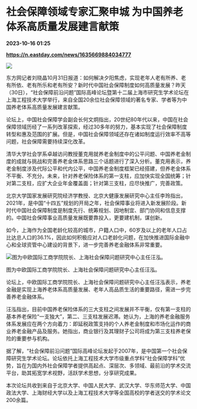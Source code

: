 # 社会保障领域专家汇聚申城 为中国养老体系高质量发展建言献策

**2023-10-16 01:25**

**https://n.eastday.com/news/1635669884034777**

![](https://mz.eastday.com/59603085.jpg?imageslim)

东方网记者刘晓晶10月31日报道：如何解决夕阳焦虑，实现老年人老有所养、老有所依、老有所乐和老有所安？新时代中国社会保障制度如何高质量发展？昨天（30日），“社会保障前沿问题”国际高峰论坛暨第十二届上海市研究生学术论坛在上海工程技术大学举行，来自全国20余位社会保障领域的著名专家、学者等为中国养老体系高质量发展建言献策。

论坛上，中国社会保障学会副会长何文炯指出，20世纪80年代以来，中国在社会保障领域历经了一系列改革探索，经过30多年的努力，基本实现了社会保障制度转型和惠及范围的扩展。但是，中国社会保障领域还存在诸如制度运行效率不高等问题，社会保障需要持续深化改革。

清华大学社会学系卓越访问教授董克用就养老金制度中的公平问题、中国养老金制度的成就与挑战和完善养老金体系思路三个话题进行了深入分析。董克用表示，养老金制度涉及代际公平和代内公平，中国养老金制度框架已经搭建，但养老金体系不平衡、不充分。未来，针对养老保险体系的第一支柱，应加快实现全国统筹；针对第二支柱，应扩大企业年金覆盖面；针对第三支柱，应尽快推广，完善政策。

北京大学国家发展研究院经济学教授、北京大健康发展研究中心主任李玲指出，2021年，是中国“十四五”规划的开局之年，社会保障事业将进入新发展阶段。新时代中国社会保障制度是制度先行、统筹规划、因地制宜、部门协同和信息支撑的。中国社会保障事业高质量发展既要靠投入，更要建机制，谋创新。

如今，上海作为全国老龄化较高的城市，户籍人口中，60岁及以上的老年人口占比达总人口的36.1%，因此如何积极应对人口老龄化问题，在加快推进国际金融中心和全球资管中心建设的背景下，进一步完善养老金融体系非常重要。

![](https://mz.eastday.com/59603084.jpg?imageslim "图为中欧国际工商学院院长、上海社会保障问题研究中心主任汪泓。")

图为中欧国际工商学院院长、上海社会保障问题研究中心主任汪泓。

论坛上，中欧国际工商学院院长、上海社会保障问题研究中心主任汪泓表示，养老金融是实现上海养老体系高质量发展、老年人高品质生活的重要路径，需进一步完善养老金融体系。

汪泓指出，目前中国养老保险体系的三大支柱之间发展并不平衡，仅有第一支柱的基本养老保险“一支独大”，第二、三支柱发展迟滞。她认为，上海的养老金融服务体系发展应在两个方向着力：即延税政策支持的个人养老金制度和市场化运作的商业养老金融产品及服务。她指出，商业银行及其理财子公司将成为第三支柱养老保险的重要参与机构。

据了解，“社会保障前沿问题”国际高峰论坛发起于2007年，是中国第一个社会保障研究生学术论坛。论坛依托上海工程技术大学市级重点学科“社会保障学科”优势，旨在为国内外社会保障学者提供高起点、深层次、多领域、最前沿的学术交流平台，助其拓宽学术视野，活跃学术思想，分享研究成果。

本次论坛共收到来自于北京大学、中国人民大学、武汉大学、华东师范大学、中国政法大学、上海财经大学以及上海工程技术大学等全国高校的学者送交的学术论文200余篇。
